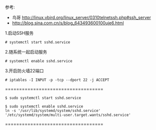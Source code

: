 参考: 

* 鸟哥 http://linux.vbird.org/linux_server/0310telnetssh.php#ssh_server
* http://blog.sina.com.cn/s/blog_643493600100uje6.html

1.启动SSH服务
```
# systemctl start sshd.service
```
2.随系统一起启动服务
```
# systemctl enable sshd.service
```
3.开启防火墙22端口
```
# iptables -I INPUT -p -tcp --dport 22 -j ACCEPT
```


===================================

	$ sudo systemctl start sshd.service
                              
	$ sudo systemctl enable sshd.service
	ln -s '/usr/lib/systemd/system/sshd.service' '/etc/systemd/system/multi-user.target.wants/sshd.service' 
===================================